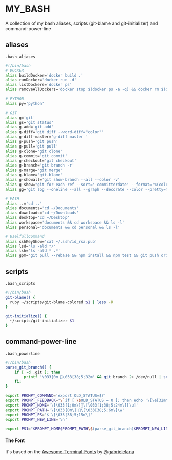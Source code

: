 # MY_BASH
A collection of my bash aliases, scripts (git-blame and git-initializer) and command-power-line

## aliases
`.bash_aliases`
``` bash
#!/bin/bash
# DOCKER
alias buildDocker='docker build .'
alias runDocker='docker run -d'
alias listDockers='docker ps'
alias removeAllDockers='docker stop $(docker ps -a -q) && docker rm $(docker ps -a -q)'

# PYTHON
alias py='python'

# GIT
alias g='git'
alias gs='git status'
alias g-add='git add'
alias g-diff='git diff --word-diff="color"'
alias g-diff-master='g-diff master '
alias g-push='git push'
alias g-pull='git pull'
alias g-clone='git clone'
alias g-commit='git commit'
alias g-checkout='git checkout'
alias g-branch='git branch -r'
alias g-marge='git merge'
alias g-blame='git-blame'
alias g-showall='git show-branch --all --color -v'
alias g-show="git for-each-ref --sort='-committerdate' --format='%(color:green)%(authordate)%09>> %(color:blue) %(refname)' refs/heads | sed -e 's-refs/heads/--'"
alias gg='git log --oneline --all --graph --decorate --color --pretty=format:"%C(auto)%d%h %C(bold)>>%Creset%Cblue %ar %Creset%C(bold):%Creset [%Cred%an%Creset : %Cgreen\"%s\"%Creset]"'

# PATH
alias ..='cd ..'
alias documents='cd ~/Documents'
alias downloads='cd ~/Downloads'
alias desktop='cd ~/Desktop'
alias workspace='documents && cd workspace && ls -l'
alias personal='documents && cd personal && ls -l'

# UselfullCommand
alias sshKeyShow='cat ~/.ssh/id_rsa.pub'
alias lsd='ls -ald */'
alias lsh='ls -ald * .*'
alias gpm='git pull --rebase && npm install && npm test && git push origin master'
```

## scripts
`.bash_scripts`
``` bash
#!/bin/bash
git-blame() {
  ruby ~/scripts/git-blame-colored $1 | less -R
}

git-initialize() {
  ~/scripts/git-initializer $1
}
```

## command-power-line
`.bash_powerline`
``` bash
#!/bin/bash
parse_git_branch() {
    if [ -d .git ]; then
        printf '\033[0m \033[38;5;32m' && git branch 2> /dev/null | sed -e '/^[^*]/d' -e 's/* \(.*\)/(\1)/'
    fi;
}

export PROMPT_COMMAND='export OLD_STATUS=$?'
export PROMPT_FEEDBACK="\`if [ \$OLD_STATUS = 0 ]; then echo '\[\e[32m\]' ; else echo '\[\e[31m\]' ; fi\`"
export PROMPT_HOME='\[\033[1;0m\]\[\033[1;38;5;24m\][\u]'
export PROMPT_PATH='\[\033[0m\] \[\033[38;5;6m\]\w'
export PROMPT_PS='$ \[\033[38;5;15m\]'
export PROMPT_NEW_LINE='\n'

export PS1="$PROMPT_HOME$PROMPT_PATH\$(parse_git_branch)$PROMPT_NEW_LINE$PROMPT_FEEDBACK$PROMPT_PS"

```
#### The Font

 It's based on the [Awesome-Terminal-Fonts](https://github.com/gabrielelana/awesome-terminal-fonts) by [@gabrielelana](https://github.com/gabrielelana)
